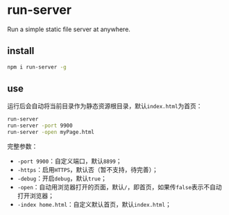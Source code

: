 # run-server

Run a simple static file server at anywhere.

## install

```bash
npm i run-server -g
```

## use

运行后会自动将当前目录作为静态资源根目录，默认`index.html`为首页：

```bash
run-server
run-server -port 9900
run-server -open myPage.html
```

完整参数：

* `-port 9900`：自定义端口，默认`8899`；
* `-https`：启用`HTTPS`，默认否（暂不支持，待完善）；
* `-debug`：开启`debug`，默认`true`；
* `-open`：自动用浏览器打开的页面，默认`/`，即首页，如果传`false`表示不自动打开浏览器；
* `-index home.html`：自定义默认首页，默认`index.html`；

